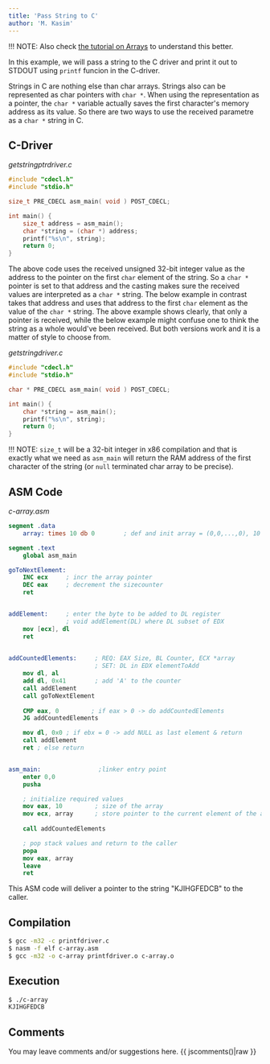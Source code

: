 ```yaml
---
title: 'Pass String to C'
author: 'M. Kasim'
---
```


!!! NOTE: Also check [the tutorial on Arrays](../arrays) to understand this better.

In this example, we will pass a string to the C driver and print it out to STDOUT using `printf` funcion in the C-driver.

Strings in C are nothing else than char arrays. Strings also can be represented as char pointers with `char *`. When using the representation as a pointer, the `char *` variable actually saves the first character's memory address as its value. So there are two ways to use the received parametre as a `char *` string in C.

## C-Driver
_getstringptrdriver.c_
``` C
#include "cdecl.h"
#include "stdio.h"

size_t PRE_CDECL asm_main( void ) POST_CDECL;

int main() {
    size_t address = asm_main();
    char *string = (char *) address;
    printf("%s\n", string);
    return 0;
}
```

The above code uses the received unsigned 32-bit integer value as the address to the pointer on the first `char` element of the string.
So a `char *` pointer is set to that address and the casting makes sure the received values are interpreted as a `char *` string.
The below example in contrast takes that address and uses that address to the first `char` element as the value of the `char *` string.
The above example shows clearly, that only a pointer is received, while the below example might confuse one to think the string as a whole would've been received. But both versions work and it is a matter of style to choose from.

_getstringdriver.c_
``` C
#include "cdecl.h"
#include "stdio.h"

char * PRE_CDECL asm_main( void ) POST_CDECL;

int main() {
    char *string = asm_main();
    printf("%s\n", string);
    return 0;
}
```

!!! NOTE: `size_t` will be a 32-bit integer in x86 compilation and that is exactly what we need as `asm_main` will return the RAM address of the first character of the string (or `null` terminated char array to be precise).


## ASM Code

_c-array.asm_
``` NASM
segment .data
    array: times 10 db 0        ; def and init array = (0,0,...,0), 10 elements

segment .text
    global asm_main

goToNextElement:
    INC ecx     ; incr the array pointer
    DEC eax     ; decrement the sizecounter
    ret


addElement:     ; enter the byte to be added to DL register
                ; void addElement(DL) where DL subset of EDX
    mov [ecx], dl
    ret
    

addCountedElements:     ; REQ: EAX Size, BL Counter, ECX *array
                        ; SET: DL in EDX elementToAdd
    mov dl, al
    add dl, 0x41        ; add 'A' to the counter
    call addElement
    call goToNextElement
    
    CMP eax, 0         ; if eax > 0 -> do addCountedElements
    JG addCountedElements

    mov dl, 0x0 ; if ebx = 0 -> add NULL as last element & return
    call addElement
    ret ; else return


asm_main:                ;linker entry point
    enter 0,0
    pusha

    ; initialize required values
    mov eax, 10         ; size of the array
    mov ecx, array      ; store pointer to the current element of the array
    
    call addCountedElements

    ; pop stack values and return to the caller
    popa
    mov eax, array
    leave
    ret
```

This ASM code will deliver a pointer to the string "KJIHGFEDCB" to the caller.


## Compilation

``` bash
$ gcc -m32 -c printfdriver.c
$ nasm -f elf c-array.asm
$ gcc -m32 -o c-array printfdriver.o c-array.o
```

## Execution

``` bash
$ ./c-array
KJIHGFEDCB
```


## Comments
You may leave comments and/or suggestions here.
{{ jscomments()|raw }}